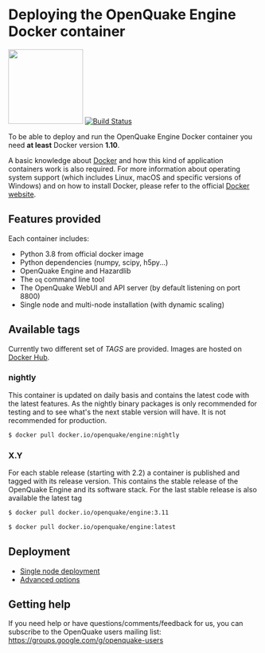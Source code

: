 # Deploying the OpenQuake Engine Docker container

<img src="https://upload.wikimedia.org/wikipedia/commons/7/79/Docker_%28container_engine%29_logo.png" width="150px"> [![Build Status](https://ci.openquake.org/buildStatus/icon?job=builders/docker-builder)](https://ci.openquake.org/job/builders/docker-builder)

To be able to deploy and run the OpenQuake Engine Docker container you need **at least** Docker version **1.10**. 

A basic knowledge about [Docker](https://docs.docker.com/engine/) and how this kind of application containers work is also required.
For more information about operating system support (which includes Linux, macOS and specific versions of Windows) and on how to install Docker, please refer to the official [Docker website](https://www.docker.com/products/docker).

## Features provided

Each container includes:

- Python 3.8 from official docker image
- Python dependencies (numpy, scipy, h5py...)
- OpenQuake Engine and Hazardlib
- The `oq` command line tool
- The OpenQuake WebUI and API server (by default listening on port 8800)
- Single node and multi-node installation (with dynamic scaling)

## Available tags

Currently two different set of *TAGS* are provided. Images are hosted on [Docker Hub](https://hub.docker.com/r/openquake/engine/tags/).

### nightly

This container is updated on daily basis and contains the latest code with the latest features. As the nightly binary packages is only recommended for testing and to see what's the next stable version will have. It is not recommended for production.

```bash
$ docker pull docker.io/openquake/engine:nightly
```

### X.Y

For each stable release (starting with 2.2) a container is published and tagged with its release version. This contains the stable release of the OpenQuake Engine and its software stack. For the last stable release is also available the latest tag

```bash
$ docker pull docker.io/openquake/engine:3.11
```
```bash
$ docker pull docker.io/openquake/engine:latest
```


## Deployment

- [Single node deployment](../docker/single.md)
- [Advanced options](../docker/advanced.md)


## Getting help
If you need help or have questions/comments/feedback for us, you can subscribe to the OpenQuake users mailing list: https://groups.google.com/g/openquake-users
